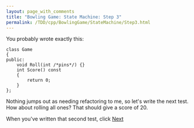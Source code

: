 ```yaml
---
layout: page_with_comments
title: "Bowling Game: State Machine: Step 3"
permalink: /TDD/cpp/BowlingGame/StateMachine/Step3.html
---
```


You probably wrote exactly this:

```
class Game
{
public:
    void Roll(int /*pins*/) {}
    int Score() const
    {
        return 0;
    }
};
```

Nothing jumps out as needing refactoring to me, so let's write the next test.  How about rolling all ones? That should give a score of 20.

When you've written that second test, click [Next](Step4.html)
